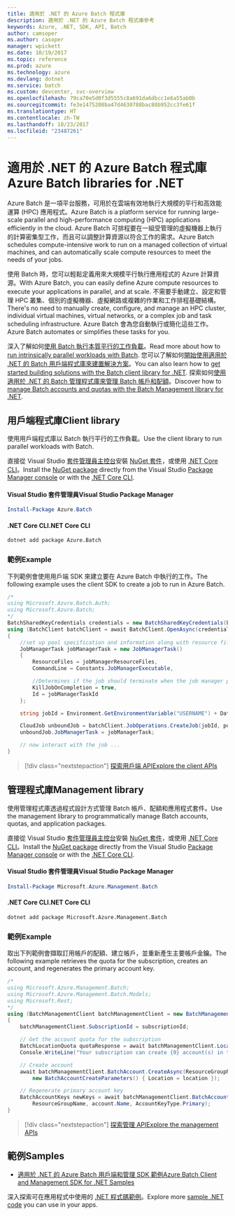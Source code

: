 ```yaml
---
title: 適用於 .NET 的 Azure Batch 程式庫
description: 適用於 .NET 的 Azure Batch 程式庫參考
keywords: Azure, .NET, SDK, API, Batch
author: camsoper
ms.author: casoper
manager: wpickett
ms.date: 10/19/2017
ms.topic: reference
ms.prod: azure
ms.technology: azure
ms.devlang: dotnet
ms.service: batch
ms.custom: devcenter, svc-overview
ms.openlocfilehash: 79ca70e5d0f3d5555c8a691da6dbcc1e6a55ab0b
ms.sourcegitcommit: fe3e1475208ba47d4630788bac88b952cc3fe61f
ms.translationtype: HT
ms.contentlocale: zh-TW
ms.lasthandoff: 10/23/2017
ms.locfileid: "23487261"
---
```

# <a name="azure-batch-libraries-for-net"></a><span data-ttu-id="5507c-104">適用於 .NET 的 Azure Batch 程式庫</span><span class="sxs-lookup"><span data-stu-id="5507c-104">Azure Batch libraries for .NET</span></span>

<span data-ttu-id="5507c-105">Azure Batch 是一項平台服務，可用於在雲端有效地執行大規模的平行和高效能運算 (HPC) 應用程式。</span><span class="sxs-lookup"><span data-stu-id="5507c-105">Azure Batch is a platform service for running large-scale parallel and high-performance computing (HPC) applications efficiently in the cloud.</span></span> <span data-ttu-id="5507c-106">Azure Batch 可排程要在一組受管理的虛擬機器上執行的計算密集型工作，而且可以調整計算資源以符合工作的需求。</span><span class="sxs-lookup"><span data-stu-id="5507c-106">Azure Batch schedules compute-intensive work to run on a managed collection of virtual machines, and can automatically scale compute resources to meet the needs of your jobs.</span></span>

<span data-ttu-id="5507c-107">使用 Batch 時，您可以輕鬆定義用來大規模平行執行應用程式的 Azure 計算資源。</span><span class="sxs-lookup"><span data-stu-id="5507c-107">With Azure Batch, you can easily define Azure compute resources to execute your applications in parallel, and at scale.</span></span> <span data-ttu-id="5507c-108">不需要手動建立、設定和管理 HPC 叢集、個別的虛擬機器、虛擬網路或複雜的作業和工作排程基礎結構。</span><span class="sxs-lookup"><span data-stu-id="5507c-108">There's no need to manually create, configure, and manage an HPC cluster, individual virtual machines, virtual networks, or a complex job and task scheduling infrastructure.</span></span> <span data-ttu-id="5507c-109">Azure Batch 會為您自動執行或簡化這些工作。</span><span class="sxs-lookup"><span data-stu-id="5507c-109">Azure Batch automates or simplifies these tasks for you.</span></span>

<span data-ttu-id="5507c-110">深入了解如何[使用 Batch 執行本質平行的工作負載](/azure/batch/batch-technical-overview)。</span><span class="sxs-lookup"><span data-stu-id="5507c-110">Read more about how to [run intrinsically parallel workloads with Batch](/azure/batch/batch-technical-overview).</span></span> <span data-ttu-id="5507c-111">您可以了解如何[開始使用適用於 .NET 的 Batch 用戶端程式庫來建置解決方案](/azure/batch/batch-dotnet-get-started)。</span><span class="sxs-lookup"><span data-stu-id="5507c-111">You can also learn how to [get started building solutions with the Batch client library for .NET](/azure/batch/batch-dotnet-get-started).</span></span> <span data-ttu-id="5507c-112">探索如何[使用適用於 .NET 的 Batch 管理程式庫來管理 Batch 帳戶和配額](/azure/batch/batch-management-dotnet)。</span><span class="sxs-lookup"><span data-stu-id="5507c-112">Discover how to [manage Batch accounts and quotas with the Batch Management library for .NET](/azure/batch/batch-management-dotnet).</span></span>

## <a name="client-library"></a><span data-ttu-id="5507c-113">用戶端程式庫</span><span class="sxs-lookup"><span data-stu-id="5507c-113">Client library</span></span>

<span data-ttu-id="5507c-114">使用用戶端程式庫以 Batch 執行平行的工作負載。</span><span class="sxs-lookup"><span data-stu-id="5507c-114">Use the client library to run parallel workloads with Batch.</span></span>

<span data-ttu-id="5507c-115">直接從 Visual Studio [套件管理員主控台][PackageManager]安裝 [NuGet 套件](https://www.nuget.org/packages/Azure.Batch)，或使用 [.NET Core CLI][DotNetCLI]。</span><span class="sxs-lookup"><span data-stu-id="5507c-115">Install the [NuGet package](https://www.nuget.org/packages/Azure.Batch) directly from the Visual Studio [Package Manager console][PackageManager] or with the [.NET Core CLI][DotNetCLI].</span></span>

#### <a name="visual-studio-package-manager"></a><span data-ttu-id="5507c-116">Visual Studio 套件管理員</span><span class="sxs-lookup"><span data-stu-id="5507c-116">Visual Studio Package Manager</span></span>

```powershell
Install-Package Azure.Batch
```

#### <a name="net-core-cli"></a><span data-ttu-id="5507c-117">.NET Core CLI</span><span class="sxs-lookup"><span data-stu-id="5507c-117">.NET Core CLI</span></span>

```bash
dotnet add package Azure.Batch
```

### <a name="example"></a><span data-ttu-id="5507c-118">範例</span><span class="sxs-lookup"><span data-stu-id="5507c-118">Example</span></span>

<span data-ttu-id="5507c-119">下列範例會使用用戶端 SDK 來建立要在 Azure Batch 中執行的工作。</span><span class="sxs-lookup"><span data-stu-id="5507c-119">The following example uses the client SDK to create a job to run in Azure Batch.</span></span>

```csharp
/*
using Microsoft.Azure.Batch.Auth;
using Microsoft.Azure.Batch;
*/
BatchSharedKeyCredentials credentials = new BatchSharedKeyCredentials(batchUrl, accountName, accountKey);
using (BatchClient batchClient = await BatchClient.OpenAsync(credentials))
{
    //set up pool specification and information along with resource files here
    JobManagerTask jobManagerTask = new JobManagerTask()
    {
        ResourceFiles = jobManagerResourceFiles,
        CommandLine = Constants.JobManagerExecutable,

        //Determines if the job should terminate when the job manager process exits.
        KillJobOnCompletion = true,
        Id = jobManagerTaskId
    };

    string jobId = Environment.GetEnvironmentVariable("USERNAME") + DateTime.UtcNow.ToString("yyyyMMdd-HHmmss");

    CloudJob unboundJob = batchClient.JobOperations.CreateJob(jobId, poolInformation);
    unboundJob.JobManagerTask = jobManagerTask;

    // now interact with the job ...
}
```

> [!div class="nextstepaction"]
> [<span data-ttu-id="5507c-120">探索用戶端 API</span><span class="sxs-lookup"><span data-stu-id="5507c-120">Explore the client APIs</span></span>](/dotnet/api/overview/azure/batch/client)

## <a name="management-library"></a><span data-ttu-id="5507c-121">管理程式庫</span><span class="sxs-lookup"><span data-stu-id="5507c-121">Management library</span></span>

<span data-ttu-id="5507c-122">使用管理程式庫透過程式設計方式管理 Batch 帳戶、配額和應用程式套件。</span><span class="sxs-lookup"><span data-stu-id="5507c-122">Use the management library to programmatically manage Batch accounts, quotas, and application packages.</span></span>

<span data-ttu-id="5507c-123">直接從 Visual Studio [套件管理員主控台][PackageManager]安裝 [NuGet 套件](https://www.nuget.org/packages/Microsoft.Azure.Management.Batch)，或使用 [.NET Core CLI][DotNetCLI]。</span><span class="sxs-lookup"><span data-stu-id="5507c-123">Install the [NuGet package](https://www.nuget.org/packages/Microsoft.Azure.Management.Batch) directly from the Visual Studio [Package Manager console][PackageManager] or with the [.NET Core CLI][DotNetCLI].</span></span>

#### <a name="visual-studio-package-manager"></a><span data-ttu-id="5507c-124">Visual Studio 套件管理員</span><span class="sxs-lookup"><span data-stu-id="5507c-124">Visual Studio Package Manager</span></span>

```powershell
Install-Package Microsoft.Azure.Management.Batch
```

#### <a name="net-core-cli"></a><span data-ttu-id="5507c-125">.NET Core CLI</span><span class="sxs-lookup"><span data-stu-id="5507c-125">.NET Core CLI</span></span>

```bash
dotnet add package Microsoft.Azure.Management.Batch
```

### <a name="example"></a><span data-ttu-id="5507c-126">範例</span><span class="sxs-lookup"><span data-stu-id="5507c-126">Example</span></span>

<span data-ttu-id="5507c-127">取出下列範例會擷取訂用帳戶的配額、建立帳戶，並重新產生主要帳戶金鑰。</span><span class="sxs-lookup"><span data-stu-id="5507c-127">The following example retrieves the quota for the subscription, creates an account, and regenerates the primary account key.</span></span>

```csharp
/*
using Microsoft.Azure.Management.Batch;
using Microsoft.Azure.Management.Batch.Models;
using Microsoft.Rest;
*/
using (BatchManagementClient batchManagementClient = new BatchManagementClient(new TokenCredentials(accessToken)))
{
    batchManagementClient.SubscriptionId = subscriptionId;

    // Get the account quota for the subscription
    BatchLocationQuota quotaResponse = await batchManagementClient.Location.GetQuotasAsync(location);
    Console.WriteLine("Your subscription can create {0} account(s) in the {1} region.", quotaResponse.AccountQuota, location);

    // Create account
    await batchManagementClient.BatchAccount.CreateAsync(ResourceGroupName, accountName, 
        new BatchAccountCreateParameters() { Location = location });

    // Regenerate primary account key
    BatchAccountKeys newKeys = await batchManagementClient.BatchAccount.RegenerateKeyAsync(
        ResourceGroupName, account.Name, AccountKeyType.Primary);
}
```

> [!div class="nextstepaction"]
> [<span data-ttu-id="5507c-128">探索管理 API</span><span class="sxs-lookup"><span data-stu-id="5507c-128">Explore the management APIs</span></span>](/dotnet/api/overview/azure/batch/management)

## <a name="samples"></a><span data-ttu-id="5507c-129">範例</span><span class="sxs-lookup"><span data-stu-id="5507c-129">Samples</span></span>

* [<span data-ttu-id="5507c-130">適用於 .NET 的 Azure Batch 用戶端和管理 SDK 範例</span><span class="sxs-lookup"><span data-stu-id="5507c-130">Azure Batch Client and Management SDK for .NET Samples</span></span>](https://github.com/Azure/azure-batch-samples/tree/master/CSharp)

<span data-ttu-id="5507c-131">深入探索可在應用程式中使用的 [.NET 程式碼範例](https://azure.microsoft.com/resources/samples/?platform=dotnet)。</span><span class="sxs-lookup"><span data-stu-id="5507c-131">Explore more [sample .NET code](https://azure.microsoft.com/resources/samples/?platform=dotnet) you can use in your apps.</span></span>

[PackageManager]: https://docs.microsoft.com/nuget/tools/package-manager-console
[DotNetCLI]: https://docs.microsoft.com/dotnet/core/tools/dotnet-add-package
